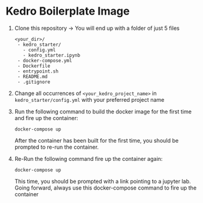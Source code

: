 # Kedro Boilerplate Image
1. Clone this repository -> You will end up with a folder of just 5 files
    ```shell script
    <your_dir>/
     - kedro_starter/
       - config.yml
       - kedro_starter.ipynb
     - docker-compose.yml
     - Dockerfile
     - entrypoint.sh
     - README.md
     - .gitignore
    ```
2. Change all occurrences of `<your_kedro_project_name>` in `kedro_starter/config.yml` with your preferred project name

3. Run the following command to build the docker image for the first time and fire up the container:
    ```shell script
    docker-compose up
    ```
    After the container has been built for the first time, you should be prompted to re-run the container.
    
4. Re-Run the following command fire up the container again:
    ```shell script
    docker-compose up
    ```
    This time, you should be prompted with a link pointing to a jupyter lab. Going forward, always use this docker-compose command to fire up the container